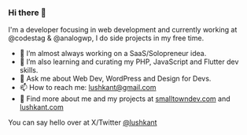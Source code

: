 ### Hi there 👋

I'm a developer focusing in web development and currently working at @codestag & @analogwp, I do side projects in my free time.

* 🔭 I’m almost always working on a SaaS/Solopreneur idea.  
* 🌱 I’m also learning and curating my PHP, JavaScript and Flutter dev skills.  
* 💬 Ask me about Web Dev, WordPress and Design for Devs.
* 📫 How to reach me: lushkant@gmail.com
* 📝 Find more about me and my projects at [smalltowndev.com](https://smalltowndev.com) and [lushkant.com](https://lushkant.com)

You can say hello over at X/Twitter [@lushkant](https://x.com/lushkant)
